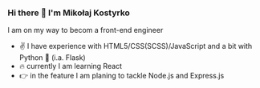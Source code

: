 ### Hi there :wave: I'm Mikołaj Kostyrko

I am on my way to becom a front-end engineer
* :v: I have experience with HTML5/CSS(SCSS)/JavaScript and a bit with Python :snake: (i.a. Flask) 
* :fire: currently I am learning React
* :point_right: in the feature I am planing to tackle Node.js and Express.js
